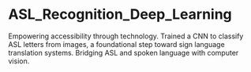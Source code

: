 # ASL_Recognition_Deep_Learning

Empowering accessibility through technology. 
Trained a CNN to classify ASL letters from images, a foundational step toward sign language translation systems. 
Bridging ASL and spoken language with computer vision.
